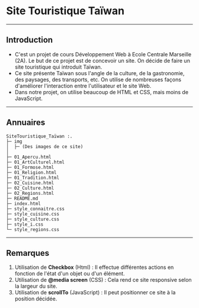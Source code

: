 # Site Touristique Taïwan

---
## Introduction
- C'est un projet de cours Développement Web à Ecole Centrale Marseille (2A). Le but de ce projet est de concevoir un site. On décide de faire un site touristique qui introduit Taïwan.
- Ce site présente Taïwan sous l'angle de la culture, de la gastronomie, des paysages, des transports, etc. On utilise de nombreuses façons d'améliorer l'interaction entre l'utilisateur et le site Web.
- Dans notre projet, on utilise beaucoup de HTML et CSS, mais moins de JavaScript.

---
## Annuaires
```
SiteTouristique_Taïwan :.
├─ img
│  ├─ (Des images de ce site)
│
├─ 01_Apercu.html
├─ 01_ArtCulturel.html
├─ 01_Formose.html
├─ 01_Religion.html
├─ 01_Tradition.html
├─ 02_Cuisine.html
├─ 02_Culture.html
├─ 02_Regions.html
├─ README.md
├─ index.html
├─ style_connaitre.css
├─ style_cuisine.css
├─ style_culture.css
├─ style_i.css
└─ style_regions.css
```

---
## Remarques
1. Utilisation de **Checkbox** (Html) : Il effectue différentes actions en fonction de l'état d'un objet ou d'un élément.
2. Utilisation de **@media screen** (CSS) : Cela rend ce site responsive selon la largeur du site.
3. Utilisation de **scrollTo** (JavaScript) : Il peut positionner ce site à la position décidée.
